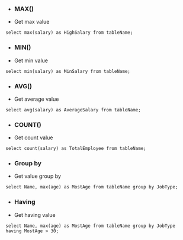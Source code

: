 - ### MAX()
- Get max value
```mysql
select max(salary) as HighSalary from tableName;
```
- ### MIN()
- Get min value
```mysql
select min(salary) as MinSalary from tableName;
```
- ### AVG()
- Get average value
```mysql
select avg(salary) as AverageSalary from tableName;
```
- ### COUNT()
- Get count value
```mysql
select count(salary) as TotalEmployee from tableName;
```
- ### Group by
- Get value group by
```mysql
select Name, max(age) as MostAge from tableName group by JobType;
```
- ### Having
- Get having value
```mysql
select Name, max(age) as MostAge from tableName group by JobType having MostAge > 30;
```
